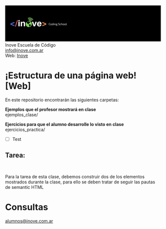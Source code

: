![Inove banner](inove.jpg)
Inove Escuela de Código\
info@inove.com.ar\
Web: [Inove](http://inove.com.ar)

# ¡Estructura de una página web! [Web]
En este repositorio encontrarán las siguientes carpetas:

__Ejemplos que el profesor mostrará en clase__\
ejemplos_clase/

__Ejercicios para que el alumno desarrolle lo visto en clase__\
ejercicios_practica/<br>

- [ ] Test

<h2>Tarea:</h2><br>
<p>Para la tarea de esta clase, debemos construir dos de los elementos mostrados durante la clase, para ello se deben tratar de seguir las pautas de semantic HTML</p>
  
# Consultas
alumnos@inove.com.ar
